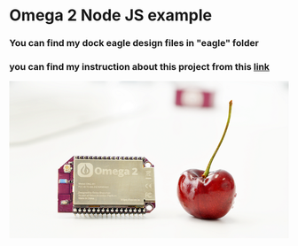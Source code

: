 # Omega 2 Node JS example

### You can find my dock eagle design files in "eagle" folder

### you can find my instruction about this project from this <a href="http://www.elektrobot.net/omega-2-node-js-kullanimi/">link</a>

<img src="img/omega.png">